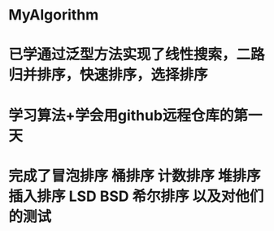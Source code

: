 # MyAlgorithm

# 已学通过泛型方法实现了线性搜索，二路归并排序，快速排序，选择排序

# 学习算法+学会用github远程仓库的第一天

# 完成了冒泡排序 桶排序 计数排序 堆排序 插入排序 LSD BSD 希尔排序 以及对他们的测试
